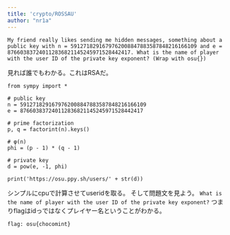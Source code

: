 ```yaml
---
title: 'crypto/ROSSAU'
author: "nr1a"
---
```


```
My friend really likes sending me hidden messages, something about a public key with n = 5912718291679762008847883587848216166109 and e = 876603837240112836821145245971528442417. What is the name of player with the user ID of the private key exponent? (Wrap with osu{})
```

見れば誰でもわかる。これはRSAだ。

```
from sympy import *

# public key
n = 5912718291679762008847883587848216166109
e = 876603837240112836821145245971528442417

# prime factorization
p, q = factorint(n).keys()

# φ(n)
phi = (p - 1) * (q - 1)

# private key
d = pow(e, -1, phi)

print('https://osu.ppy.sh/users/' + str(d))
```

シンプルにcpuで計算させてuseridを取る。
そして問題文を見よう。
`What is the name of player with the user ID of the private key exponent?`
つまりflagはidっではなくプレイヤー名ということがわかる。

`flag: osu{chocomint}`
